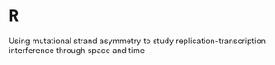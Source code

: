 # R
Using mutational strand asymmetry to study replication-transcription interference through space and time

